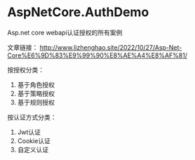 # AspNetCore.AuthDemo
Asp.net core webapi认证授权的所有案例

文章链接： http://www.lizhenghao.site/2022/10/27/Asp-Net-Core%E6%9D%83%E9%99%90%E8%AE%A4%E8%AF%81/

按授权分类：

1. 基于角色授权
2. 基于策略授权
3. 基于规则授权

按认证方式分类：

1. Jwt认证
2. Cookie认证
3. 自定义认证
